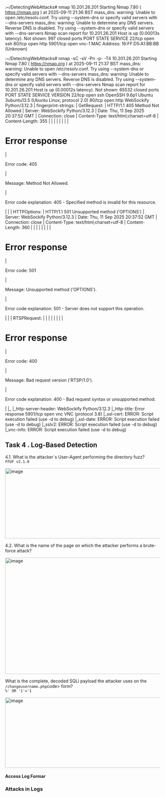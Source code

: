 


:~/DetectingWebAttacks# nmap 10.201.26.201
Starting Nmap 7.80 ( https://nmap.org ) at 2025-09-11 21:36 BST
mass_dns: warning: Unable to open /etc/resolv.conf. Try using --system-dns or specify valid servers with --dns-servers
mass_dns: warning: Unable to determine any DNS servers. Reverse DNS is disabled. Try using --system-dns or specify valid servers with --dns-servers
Nmap scan report for 10.201.26.201
Host is up (0.00013s latency).
Not shown: 997 closed ports
PORT     STATE SERVICE
22/tcp   open  ssh
80/tcp   open  http
5901/tcp open  vnc-1
MAC Address: 16:FF:D5:A1:BB:BB (Unknown)




:~/DetectingWebAttacks# nmap -sC -sV -Pn -p- -T4 10.201.26.201
Starting Nmap 7.80 ( https://nmap.org ) at 2025-09-11 21:37 BST
mass_dns: warning: Unable to open /etc/resolv.conf. Try using --system-dns or specify valid servers with --dns-servers
mass_dns: warning: Unable to determine any DNS servers. Reverse DNS is disabled. Try using --system-dns or specify valid servers with --dns-servers
Nmap scan report for 10.201.26.201
Host is up (0.00012s latency).
Not shown: 65532 closed ports
PORT     STATE SERVICE VERSION
22/tcp   open  ssh     OpenSSH 9.6p1 Ubuntu 3ubuntu13.5 (Ubuntu Linux; protocol 2.0)
80/tcp   open  http    WebSockify Python/3.12.3
| fingerprint-strings: 
|   GetRequest: 
|     HTTP/1.1 405 Method Not Allowed
|     Server: WebSockify Python/3.12.3
|     Date: Thu, 11 Sep 2025 20:37:52 GMT
|     Connection: close
|     Content-Type: text/html;charset=utf-8
|     Content-Length: 355
|     <!DOCTYPE HTML>
|     <html lang="en">
|     <head>
|     <meta charset="utf-8">
|     <title>Error response</title>
|     </head>
|     <body>
|     <h1>Error response</h1>
|     <p>Error code: 405</p>
|     <p>Message: Method Not Allowed.</p>
|     <p>Error code explanation: 405 - Specified method is invalid for this resource.</p>
|     </body>
|     </html>
|   HTTPOptions: 
|     HTTP/1.1 501 Unsupported method ('OPTIONS')
|     Server: WebSockify Python/3.12.3
|     Date: Thu, 11 Sep 2025 20:37:52 GMT
|     Connection: close
|     Content-Type: text/html;charset=utf-8
|     Content-Length: 360
|     <!DOCTYPE HTML>
|     <html lang="en">
|     <head>
|     <meta charset="utf-8">
|     <title>Error response</title>
|     </head>
|     <body>
|     <h1>Error response</h1>
|     <p>Error code: 501</p>
|     <p>Message: Unsupported method ('OPTIONS').</p>
|     <p>Error code explanation: 501 - Server does not support this operation.</p>
|     </body>
|     </html>
|   RTSPRequest: 
|     <!DOCTYPE HTML>
|     <html lang="en">
|     <head>
|     <meta charset="utf-8">
|     <title>Error response</title>
|     </head>
|     <body>
|     <h1>Error response</h1>
|     <p>Error code: 400</p>
|     <p>Message: Bad request version ('RTSP/1.0').</p>
|     <p>Error code explanation: 400 - Bad request syntax or unsupported method.</p>
|     </body>
|_    </html>
|_http-server-header: WebSockify Python/3.12.3
|_http-title: Error response
5901/tcp open  vnc     VNC (protocol 3.8)
|_ssl-cert: ERROR: Script execution failed (use -d to debug)
|_ssl-date: ERROR: Script execution failed (use -d to debug)
|_sslv2: ERROR: Script execution failed (use -d to debug)
|_vnc-info: ERROR: Script execution failed (use -d to debug)






<h2>Task 4 . Log-Based Detection</h2>


<p>4.1. What is the attacker´s User-Agent performing the directory fuzz?<br>
<code>FFUF v2.1.0</code></p>

<img width="1074" height="229" alt="image" src="https://github.com/user-attachments/assets/c9adddeb-f166-40a4-b1d4-7bb30866bd78" />

<br>
<p>4.2. What is the name of the page on which the attacker performs a brute-force attack?<br>
</p>

<img width="1075" height="379" alt="image" src="https://github.com/user-attachments/assets/d816791c-c679-41fc-b31d-84d45e90d96f" />

<br>
<p>What is the complete, decoded SQLi payload the attacker uses on the <code>/changeusername.php</code>code> form?<br>
<code>%' OR '1'='1</code></p>

<img width="1074" height="229" alt="image" src="https://github.com/user-attachments/assets/c9adddeb-f166-40a4-b1d4-7bb30866bd78" />





<h4>Access Log Formar</h4>


<h3>Attacks in Logs</h3>

